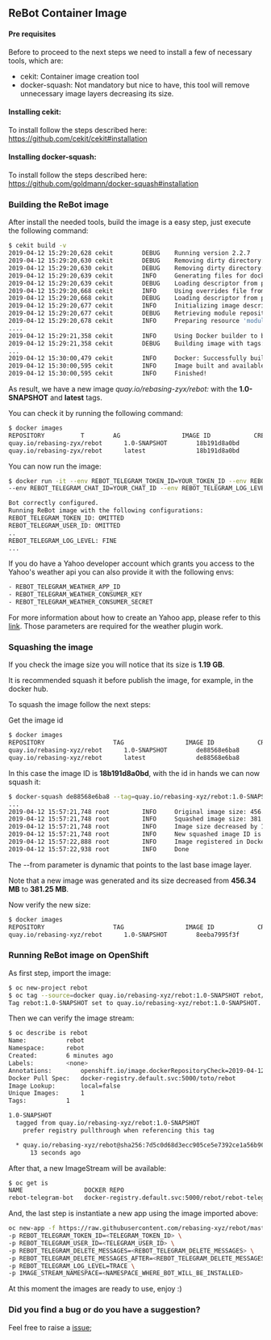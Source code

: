 ## ReBot Container Image


#### Pre requisites

Before to proceed to the next steps we need to install a few of necessary tools, which are:

 - cekit: Container image creation tool
 - docker-squash: Not mandatory but nice to have, this tool will remove unnecessary image layers decreasing its size.
 
 
#### Installing cekit:
 
To install follow the steps described here: https://github.com/cekit/cekit#installation
 
 
#### Installing docker-squash:
 
To install follow the steps described here: https://github.com/goldmann/docker-squash#installation
  
  

### Building the ReBot image

After install the needed tools, build the image is a easy step, just execute the following command:


```bash
$ cekit build -v
2019-04-12 15:29:20,628 cekit        DEBUG    Running version 2.2.7
2019-04-12 15:29:20,630 cekit        DEBUG    Removing dirty directory: 'target/image/modules'
2019-04-12 15:29:20,630 cekit        DEBUG    Removing dirty directory: 'target/repo'
2019-04-12 15:29:20,639 cekit        INFO     Generating files for docker engine.
2019-04-12 15:29:20,639 cekit        DEBUG    Loading descriptor from path 'image.yaml'.
2019-04-12 15:29:20,668 cekit        INFO     Using overrides file from 'dev-overrides.yaml'.
2019-04-12 15:29:20,668 cekit        DEBUG    Loading descriptor from path 'dev-overrides.yaml'.
2019-04-12 15:29:20,677 cekit        INFO     Initializing image descriptor...
2019-04-12 15:29:20,677 cekit        DEBUG    Retrieving module repositories for 'rebasing-zyx/rebot'
2019-04-12 15:29:20,678 cekit        INFO     Preparing resource 'modules'
....
2019-04-12 15:29:21,358 cekit        INFO     Using Docker builder to build the image.
2019-04-12 15:29:21,358 cekit        DEBUG    Building image with tags: 'rebasing-zyx/rebot:1.0-SNAPSHOT', 'rebasing-zyx/rebot:latest'
...
2019-04-12 15:30:00,479 cekit        INFO     Docker: Successfully built 18b191d8a0bd
2019-04-12 15:30:00,595 cekit        INFO     Image built and available under following tags: rebasing-zyx/rebot:1.0-SNAPSHOT, rebasing-zyx/rebot:latest
2019-04-12 15:30:00,595 cekit        INFO     Finished!
```

As result, we have a new image *quay.io/rebasing-zyx/rebot:* with the **1.0-SNAPSHOT** and **latest** tags.


You can check it by running the following command:

```bash
$ docker images
REPOSITORY          T        AG                 IMAGE ID            CREATED             SIZE
quay.io/rebasing-zyx/rebot      1.0-SNAPSHOT        18b191d8a0bd        2 minutes ago       475 MB
quay.io/rebasing-zyx/rebot      latest              18b191d8a0bd        2 minutes ago       475 MB
```

You can now run the image:

```bash
$ docker run -it --env REBOT_TELEGRAM_TOKEN_ID=YOUR_TOKEN_ID --env REBOT_TELEGRAM_USER_ID=YOUR_BOT_USER_ID \ 
--env REBOT_TELEGRAM_CHAT_ID=YOUR_CHAT_ID --env REBOT_TELEGRAM_LOG_LEVEL=trace  quay.io/rebasing-zyx/rebot:latest

Bot correctly configured.
Running ReBot image with the following configurations:
REBOT_TELEGRAM_TOKEN_ID: OMITTED
REBOT_TELEGRAM_USER_ID: OMITTED
..
REBOT_TELEGRAM_LOG_LEVEL: FINE
...
```

If you do have a Yahoo developer account which grants you access to the Yahoo's weather api you can also provide it with the following envs:

```BASH
- REBOT_TELEGRAM_WEATHER_APP_ID
- REBOT_TELEGRAM_WEATHER_CONSUMER_KEY
- REBOT_TELEGRAM_WEATHER_CONSUMER_SECRET
```

For more information about how to create an Yahoo app, please refer to this [link](https://developer.yahoo.com/weather/).
Those parameters are required for the weather plugin work.


### Squashing the image

If you check the image size you will notice that its size is **1.19 GB**.

It is recommended squash it before publish the image, for example, in the docker hub.

To squash the image follow the next steps:


Get the image id

```bash
$ docker images
REPOSITORY                   TAG                 IMAGE ID            CREATED             SIZE
quay.io/rebasing-xyz/rebot      1.0-SNAPSHOT        de88568e6ba8        2 minutes ago       475 MB
quay.io/rebasing-xyz/rebot      latest              de88568e6ba8        2 minutes ago       475 MB
```

In this case the image ID is **18b191d8a0bd**, with the id in hands we can now squash it:


```bash
$ docker-squash de88568e6ba8 --tag=quay.io/rebasing-xyz/rebot:1.0-SNAPSHOT --from e05a9ff73944
...
2019-04-12 15:57:21,748 root         INFO     Original image size: 456.34 MB
2019-04-12 15:57:21,748 root         INFO     Squashed image size: 381.25 MB
2019-04-12 15:57:21,748 root         INFO     Image size decreased by 16.45 %
2019-04-12 15:57:21,748 root         INFO     New squashed image ID is 8eeba7995f3f718f74c8047f03d07f1266e312d8e00eecd24b56e517409e92d1
2019-04-12 15:57:22,888 root         INFO     Image registered in Docker daemon as quay.io/rebasing-xyz/rebot:1.0-SNAPSHOT
2019-04-12 15:57:22,938 root         INFO     Done
```

The --from parameter is dynamic that points to the last base image layer.

Note that a new image was generated and its size decreased from **456.34 MB** to **381.25 MB**.

Now verify the new size:

```bash
$ docker images
REPOSITORY                   TAG                 IMAGE ID            CREATED             SIZE
quay.io/rebasing-xyz/rebot      1.0-SNAPSHOT        8eeba7995f3f        2 minutes ago       396 MB
```

### Running ReBot image on OpenShift

As first step, import the image:

```bash
$ oc new-project rebot
$ oc tag --source=docker quay.io/rebasing-xyz/rebot:1.0-SNAPSHOT rebot/rebot:1.0-SNAPSHOT --reference-policy=local 
Tag rebot:1.0-SNAPSHOT set to quay.io/rebasing-xyz/rebot:1.0-SNAPSHOT.
```

Then we can verify the image stream:
```bash
$ oc describe is rebot
Name:			rebot
Namespace:		rebot
Created:		6 minutes ago
Labels:			<none>
Annotations:		openshift.io/image.dockerRepositoryCheck=2019-04-12T19:08:17Z
Docker Pull Spec:	docker-registry.default.svc:5000/toto/rebot
Image Lookup:		local=false
Unique Images:		1
Tags:			1

1.0-SNAPSHOT
  tagged from quay.io/rebasing-xyz/rebot:1.0-SNAPSHOT
    prefer registry pullthrough when referencing this tag

  * quay.io/rebasing-xyz/rebot@sha256:7d5c0d68d3ecc905ce5e7392ce1a56b90548ee9e014456ae83cb0c0db795352c
      13 seconds ago

```

After that, a new ImageStream will be available:

```bash
$ oc get is
NAME                 DOCKER REPO                                                 TAGS      UPDATED
rebot-telegram-bot   docker-registry.default.svc:5000/rebot/rebot-telegram-bot   0.2       5 minutes ago
```

And, the last step is instantiate a new app using the image imported above:

```bash
oc new-app -f https://raw.githubusercontent.com/rebasing-xyz/rebot/master/rebot-container-image/template/rebot-application-template-for-k8s.yaml  \ 
-p REBOT_TELEGRAM_TOKEN_ID=<TELEGRAM_TOKEN_ID> \
-p REBOT_TELEGRAM_USER_ID=<TELEGRAM_USER_ID> \
-p REBOT_TELEGRAM_DELETE_MESSAGES=<REBOT_TELEGRAM_DELETE_MESSAGES> \
-p REBOT_TELEGRAM_DELETE_MESSAGES_AFTER=<REBOT_TELEGRAM_DELETE_MESSAGES_AFTER> \
-p REBOT_TELEGRAM_LOG_LEVEL=TRACE \
-p IMAGE_STREAM_NAMESPACE=<NAMESPACE_WHERE_BOT_WILL_BE_INSTALLED>
```


At this moment the images are ready to use, enjoy :)

### Did you find a bug or do you have a suggestion?
Feel free to raise a [issue](https://github.com/rebasing-xyz/rebot/issues/new);